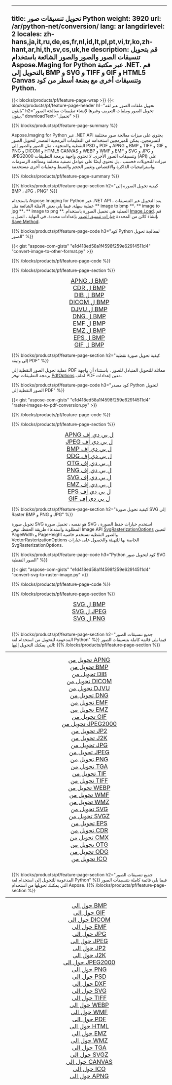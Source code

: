 ﻿
---
title: تحويل تنسيقات صور Python 
weight: 3920
url: /ar/python-net/conversion/ 
lang: ar
langdirlevel: 2
locales: zh-hans,ja,it,ru,de,es,fr,nl,id,lt,pl,pt,vi,tr,ko,zh-hant,ar,hi,th,sv,cs,uk,he
description: قم بتحويل تنسيقات الصور والصور والصور الشائعة باستخدام Aspose.Maging for Python عبر مكتبة .NET. قم بالتحويل إلى BMP و SVG و TIFF و GIF و HTML5 Canvas وتنسيقات أخرى مع بضعة أسطر من كود Python.
---

{{< blocks/products/pf/feature-page-wrap >}}
{{< blocks/products/pf/feature-page-header h1="تحويل ملفات الصور عبر لغة بايثون" h2="تحويل الصور وملفات التعريف وغيرها لإنشاء تطبيقات معالجة الصور بيثون." downloadText="تحميل" >}}

{{% blocks/products/pf/feature-page-summary %}}

Aspose.Imaging for Python عبر .NET API يحتوي على ميزات معالجة صور مختلفة للمبرمجين. يمكن للمبرمجين استخدامه في التعليمات البرمجية المصدر لتحويل الصور النقطية والمتجهة ، مثل الصور والصور إلى PSD و PDF و APNG و BMP و TIFF و GIF و PNG و DICOM و HTML5 CANVAS و WEBP و WMF و EMF و SVG و JPG و JPEG2000 وتنسيقات الصور الأخرى. لا تحتوي واجهة برمجة التطبيقات (API) على ميزات للتحويلات فحسب ، بل تحتوي أيضًا على عوامل تصفية مختلفة ومعالجة الرسومات واستراتيجيات الذاكرة والاقتصاص وتغيير الحجم والضبط وعمليات أخرى مستخدمة.

{{% /blocks/products/pf/feature-page-summary  %}}

{{% blocks/products/pf/feature-page-section  h2="كيفية تحويل الصورة إلى BMP ، JPG ، PNG" %}}

باستخدام Aspose.Imaging for Python عبر .NET API ، يعد التحويل عبر التنسيقات عملية سهلة. فيما يلي بعض الأمثلة الشائعة مثل ** image to bmp **، ** image to jpg **، ** image to png **. العملية هي تحميل الصورة باستخدام [Image.Load](https://apireference.aspose.com/imaging/net/aspose.imaging/image/methods/load). قم بإنشاء كائن من المحددة [خيارات تنسيق الصور](https://apireference.aspose.com/imaging/net/aspose.imaging.imageoptions) بإعدادات محددة. في النهاية ، اتصل بـ [Save Method](https://apireference.aspose.com/imaging/net/aspose.imaging.image/save/methods/4).

{{% blocks/products/pf/feature-page-code h3="كود Python لمعالجة تحويل الصور" %}}

{{< gist "aspose-com-gists" "e1d418ed58a1f4598f259e62914511d4" "convert-image-to-other-format.py" >}}

{{% /blocks/products/pf/feature-page-code  %}}

{{% /blocks/products/pf/feature-page-section %}}

<div class="container-fluid productfamilypage bg-gray">
    <div class="convertypes bg-gray agp-content section">
        <div class="container">
		<div class="row other-converters" style="gap: 10px;font-size: 19px;text-align:center;">
		   <div class="col-md-2 other-converter remove-lp remove-rp">
		      <a href="/imaging/ar/python-net/conversion/apng-to-bmp/" style="padding:15px;">APNG ل BMP</a>
		   </div>
		   <div class="col-md-2 other-converter remove-lp remove-rp">
		      <a href="/imaging/ar/python-net/conversion/cdr-to-bmp/" style="padding:15px;">CDR ل BMP</a>
		   </div>
		   <div class="col-md-2 other-converter remove-lp remove-rp">
		      <a href="/imaging/ar/python-net/conversion/dib-to-bmp/" style="padding:15px;">DIB ل BMP</a>
		   </div>
		   <div class="col-md-2 other-converter remove-lp remove-rp">
		      <a href="/imaging/ar/python-net/conversion/dicom-to-bmp/" style="padding:15px;">DICOM ل BMP</a>
		   </div>
 		   <div class="col-md-2 other-converter remove-lp remove-rp">
		      <a href="/imaging/ar/python-net/conversion/djvu-to-bmp/" style="padding:15px;">DJVU ل BMP</a>
		   </div>
		   <div class="col-md-2 other-converter remove-lp remove-rp">
		      <a href="/imaging/ar/python-net/conversion/dng-to-bmp/" style="padding:15px;">DNG ل BMP</a>
		   </div>
		   <div class="col-md-2 other-converter remove-lp remove-rp">
		      <a href="/imaging/ar/python-net/conversion/emf-to-bmp/" style="padding:15px;">EMF ل BMP</a>
		   </div>
		   <div class="col-md-2 other-converter remove-lp remove-rp">
		      <a href="/imaging/ar/python-net/conversion/emz-to-bmp/" style="padding:15px;">EMZ ل BMP</a>
		   </div>
		   <div class="col-md-2 other-converter remove-lp remove-rp">
		      <a href="/imaging/ar/python-net/conversion/eps-to-bmp/" style="padding:15px;">EPS ل BMP</a>
		   </div>
		   <div class="col-md-2 other-converter remove-lp remove-rp">
		      <a href="/imaging/ar/python-net/conversion/gif-to-bmp/" style="padding:15px;">GIF ل BMP</a>
		   </div>
		</div>
	</div>
    </div>
</div>

{{% blocks/products/pf/feature-page-section  h2="كيفية تحويل صورة نقطية إلى وثيقة PDF" %}}

عملية تحويل الصور النقطية إلى PDF مماثلة للتحويل المتبادل للصور ، باستثناء أن واجهة برمجة التطبيقات توفر [PdfOptions](https://apireference.aspose.com/imaging/net/aspose.imaging.imageoptions/pdfoptions) لملف PDF معين إعدادات.

{{% blocks/products/pf/feature-page-code h3="كود مصدر Python لتحويل الصور النقطية إلى PDF" %}}

{{< gist "aspose-com-gists" "e1d418ed58a1f4598f259e62914511d4" "raster-images-to-pdf-conversion.py" >}}

{{% /blocks/products/pf/feature-page-code  %}}

{{% /blocks/products/pf/feature-page-section %}}

<div class="container-fluid productfamilypage bg-gray">
    <div class="convertypes bg-gray agp-content section">
        <div class="container">
		<div class="row other-converters" style="gap: 10px;font-size: 19px;text-align:center;">
		   <div class="col-md-2 other-converter remove-lp remove-rp">
		      <a href="/imaging/ar/python-net/conversion/apng-to-بي دي إف/" style="padding:15px;">APNG ل بي دي إف</a>
		   </div>
		   <div class="col-md-2 other-converter remove-lp remove-rp">
		      <a href="/imaging/ar/python-net/conversion/jpeg-to-بي دي إف/" style="padding:15px;">JPEG ل بي دي إف</a>
		   </div>
		   <div class="col-md-2 other-converter remove-lp remove-rp">
		      <a href="/imaging/ar/python-net/conversion/bmp-to-بي دي إف/" style="padding:15px;">BMP ل بي دي إف</a>
		   </div>
		   <div class="col-md-2 other-converter remove-lp remove-rp">
		      <a href="/imaging/ar/python-net/conversion/odg-to-بي دي إف/" style="padding:15px;">ODG ل بي دي إف</a>
		   </div>
 		   <div class="col-md-2 other-converter remove-lp remove-rp">
		      <a href="/imaging/ar/python-net/conversion/otg-to-بي دي إف/" style="padding:15px;">OTG ل بي دي إف</a>
		   </div>
		   <div class="col-md-2 other-converter remove-lp remove-rp">
		      <a href="/imaging/ar/python-net/conversion/png-to-بي دي إف/" style="padding:15px;">PNG ل بي دي إف</a>
		   </div>
		   <div class="col-md-2 other-converter remove-lp remove-rp">
		      <a href="/imaging/ar/python-net/conversion/svg-to-بي دي إف/" style="padding:15px;">SVG ل بي دي إف</a>
		   </div>
		   <div class="col-md-2 other-converter remove-lp remove-rp">
		      <a href="/imaging/ar/python-net/conversion/emz-to-بي دي إف/" style="padding:15px;">EMZ ل بي دي إف</a>
		   </div>
		   <div class="col-md-2 other-converter remove-lp remove-rp">
		      <a href="/imaging/ar/python-net/conversion/eps-to-بي دي إف/" style="padding:15px;">EPS ل بي دي إف</a>
		   </div>
		   <div class="col-md-2 other-converter remove-lp remove-rp">
		      <a href="/imaging/ar/python-net/conversion/gif-to-بي دي إف/" style="padding:15px;">GIF ل بي دي إف</a>
		   </div>
		</div>
	</div>
    </div>
</div>

{{% blocks/products/pf/feature-page-section  h2="كيفية تحويل صورة SVG إلى Raster BMP و PNG و JPG" %}}

تحويل صورة SVG هو نفسه ، تحميل صورة SVG ، استخدم خيارات حفظ الصورة المطلوبة واستدعاء طريقة الحفظ. توفر Image API [SvgRasterizationOptions](https://apireference.aspose.com/imaging/net/aspose.imaging.imageoptions/svgrasterizationoptions) لتعيين PageWidth و PageHeight والصور النقطية تستخدم خاصية VectorRasterizationOptions الخاصة بها للتهيئة والحصول على خيارات SvgRasterizationOptions. 

{{% blocks/products/pf/feature-page-code h3="Python كود لتحويل صور SVG الصور النقطية" %}}

{{< gist "aspose-com-gists" "e1d418ed58a1f4598f259e62914511d4" "convert-svg-to-raster-image.py" >}}

{{% /blocks/products/pf/feature-page-code  %}}

{{% /blocks/products/pf/feature-page-section %}}

<div class="container-fluid productfamilypage bg-gray">
    <div class="convertypes bg-gray agp-content section">
        <div class="container">
		<div class="row other-converters" style="gap: 10px;font-size: 19px;text-align:center;">
		   <div class="col-md-2 other-converter remove-lp remove-rp">
		      <a href="/imaging/ar/python-net/conversion/SVG-to-bmp/" style="padding:15px;">SVG ل BMP</a>
		   </div>
		   <div class="col-md-2 other-converter remove-lp remove-rp">
		      <a href="/imaging/ar/python-net/conversion/SVG-to-jpeg/" style="padding:15px;">SVG ل JPEG</a>
		   </div>
		   <div class="col-md-2 other-converter remove-lp remove-rp">
		      <a href="/imaging/ar/python-net/conversion/SVG-to-png/" style="padding:15px;">SVG ل PNG</a>
		   </div>		   
		</div>
	</div>
    </div>
</div>
<br/>

{{% blocks/products/pf/feature-page-section  h2="جميع تنسيقات الصور المدعومة للتحويل من استخدام لغة Python" %}}
فيما يلي قائمة كاملة بتنسيقات الصور التي يمكنك التحويل إليها:
{{% /blocks/products/pf/feature-page-section %}}
<div class="container-fluid productfamilypage bg-gray">
    <div class="convertypes bg-gray agp-content section">
        <div class="container">
                <hr style="margin-left:-20px;"/>
		<div class="row other-converters" style="gap: 10px;font-size: 19px;text-align:center;">
		    <div class='col-md-2 other-converter remove-lp remove-rp'><a href="/imaging/ar/python-net/conversion/from/apng/" style="padding:15px;">تحويل من APNG</a></div>
<div class='col-md-2 other-converter remove-lp remove-rp'><a href="/imaging/ar/python-net/conversion/from/bmp/" style="padding:15px;">تحويل من BMP</a></div>
<div class='col-md-2 other-converter remove-lp remove-rp'><a href="/imaging/ar/python-net/conversion/from/dib/" style="padding:15px;">تحويل من DIB</a></div>
<div class='col-md-2 other-converter remove-lp remove-rp'><a href="/imaging/ar/python-net/conversion/from/dicom/" style="padding:15px;">تحويل من DICOM</a></div>
<div class='col-md-2 other-converter remove-lp remove-rp'><a href="/imaging/ar/python-net/conversion/from/djvu/" style="padding:15px;">تحويل من DJVU</a></div>
<div class='col-md-2 other-converter remove-lp remove-rp'><a href="/imaging/ar/python-net/conversion/from/dng/" style="padding:15px;">تحويل من DNG</a></div>
<div class='col-md-2 other-converter remove-lp remove-rp'><a href="/imaging/ar/python-net/conversion/from/emf/" style="padding:15px;">تحويل من EMF</a></div>
<div class='col-md-2 other-converter remove-lp remove-rp'><a href="/imaging/ar/python-net/conversion/from/emz/" style="padding:15px;">تحويل من EMZ</a></div>
<div class='col-md-2 other-converter remove-lp remove-rp'><a href="/imaging/ar/python-net/conversion/from/gif/" style="padding:15px;">تحويل من GIF</a></div>
<div class='col-md-2 other-converter remove-lp remove-rp'><a href="/imaging/ar/python-net/conversion/from/jpeg2000/" style="padding:15px;">تحويل من JPEG2000</a></div>
<div class='col-md-2 other-converter remove-lp remove-rp'><a href="/imaging/ar/python-net/conversion/from/jp2/" style="padding:15px;">تحويل من JP2</a></div>
<div class='col-md-2 other-converter remove-lp remove-rp'><a href="/imaging/ar/python-net/conversion/from/j2k/" style="padding:15px;">تحويل من J2K</a></div>
<div class='col-md-2 other-converter remove-lp remove-rp'><a href="/imaging/ar/python-net/conversion/from/jpg/" style="padding:15px;">تحويل من JPG</a></div>
<div class='col-md-2 other-converter remove-lp remove-rp'><a href="/imaging/ar/python-net/conversion/from/jpeg/" style="padding:15px;">تحويل من JPEG</a></div>
<div class='col-md-2 other-converter remove-lp remove-rp'><a href="/imaging/ar/python-net/conversion/from/png/" style="padding:15px;">تحويل من PNG</a></div>
<div class='col-md-2 other-converter remove-lp remove-rp'><a href="/imaging/ar/python-net/conversion/from/tga/" style="padding:15px;">تحويل من TGA</a></div>
<div class='col-md-2 other-converter remove-lp remove-rp'><a href="/imaging/ar/python-net/conversion/from/tif/" style="padding:15px;">تحويل من TIF</a></div>
<div class='col-md-2 other-converter remove-lp remove-rp'><a href="/imaging/ar/python-net/conversion/from/tiff/" style="padding:15px;">تحويل من TIFF</a></div>
<div class='col-md-2 other-converter remove-lp remove-rp'><a href="/imaging/ar/python-net/conversion/from/webp/" style="padding:15px;">تحويل من WEBP</a></div>
<div class='col-md-2 other-converter remove-lp remove-rp'><a href="/imaging/ar/python-net/conversion/from/wmf/" style="padding:15px;">تحويل من WMF</a></div>
<div class='col-md-2 other-converter remove-lp remove-rp'><a href="/imaging/ar/python-net/conversion/from/wmz/" style="padding:15px;">تحويل من WMZ</a></div>
<div class='col-md-2 other-converter remove-lp remove-rp'><a href="/imaging/ar/python-net/conversion/from/svg/" style="padding:15px;">تحويل من SVG</a></div>
<div class='col-md-2 other-converter remove-lp remove-rp'><a href="/imaging/ar/python-net/conversion/from/svgz/" style="padding:15px;">تحويل من SVGZ</a></div>
<div class='col-md-2 other-converter remove-lp remove-rp'><a href="/imaging/ar/python-net/conversion/from/eps/" style="padding:15px;">تحويل من EPS</a></div>
<div class='col-md-2 other-converter remove-lp remove-rp'><a href="/imaging/ar/python-net/conversion/from/cdr/" style="padding:15px;">تحويل من CDR</a></div>
<div class='col-md-2 other-converter remove-lp remove-rp'><a href="/imaging/ar/python-net/conversion/from/cmx/" style="padding:15px;">تحويل من CMX</a></div>
<div class='col-md-2 other-converter remove-lp remove-rp'><a href="/imaging/ar/python-net/conversion/from/otg/" style="padding:15px;">تحويل من OTG</a></div>
<div class='col-md-2 other-converter remove-lp remove-rp'><a href="/imaging/ar/python-net/conversion/from/odg/" style="padding:15px;">تحويل من ODG</a></div>
<div class='col-md-2 other-converter remove-lp remove-rp'><a href="/imaging/ar/python-net/conversion/from/ico/" style="padding:15px;">تحويل من ICO</a></div>
                </div>
        </div>
    </div>
</div>
<br/>

{{% blocks/products/pf/feature-page-section  h2="جميع تنسيقات الصور المدعومة للتحويل إلى استخدام لغة Python" %}}
فيما يلي قائمة كاملة بتنسيقات الصور التي يمكنك تحويلها من استخدام Aspose.
{{% /blocks/products/pf/feature-page-section %}}
<div class="container-fluid productfamilypage bg-gray">
    <div class="convertypes bg-gray agp-content section">
        <div class="container">
	        <hr style="margin-left:-20px;"/>
		<div class="row other-converters" style="gap: 10px;font-size: 19px;text-align:center;">
		    <div class='col-md-2 other-converter remove-lp remove-rp'><a href="/imaging/ar/python-net/conversion/to/bmp/" style="padding:15px;">حول الى BMP</a></div>
<div class='col-md-2 other-converter remove-lp remove-rp'><a href="/imaging/ar/python-net/conversion/to/gif/" style="padding:15px;">حول الى GIF</a></div>
<div class='col-md-2 other-converter remove-lp remove-rp'><a href="/imaging/ar/python-net/conversion/to/dicom/" style="padding:15px;">حول الى DICOM</a></div>
<div class='col-md-2 other-converter remove-lp remove-rp'><a href="/imaging/ar/python-net/conversion/to/emf/" style="padding:15px;">حول الى EMF</a></div>
<div class='col-md-2 other-converter remove-lp remove-rp'><a href="/imaging/ar/python-net/conversion/to/jpg/" style="padding:15px;">حول الى JPG</a></div>
<div class='col-md-2 other-converter remove-lp remove-rp'><a href="/imaging/ar/python-net/conversion/to/jpeg/" style="padding:15px;">حول الى JPEG</a></div>
<div class='col-md-2 other-converter remove-lp remove-rp'><a href="/imaging/ar/python-net/conversion/to/jp2/" style="padding:15px;">حول الى JP2</a></div>
<div class='col-md-2 other-converter remove-lp remove-rp'><a href="/imaging/ar/python-net/conversion/to/j2k/" style="padding:15px;">حول الى J2K</a></div>
<div class='col-md-2 other-converter remove-lp remove-rp'><a href="/imaging/ar/python-net/conversion/to/jpeg2000/" style="padding:15px;">حول الى JPEG2000</a></div>
<div class='col-md-2 other-converter remove-lp remove-rp'><a href="/imaging/ar/python-net/conversion/to/png/" style="padding:15px;">حول الى PNG</a></div>
<div class='col-md-2 other-converter remove-lp remove-rp'><a href="/imaging/ar/python-net/conversion/to/psd/" style="padding:15px;">حول الى PSD</a></div>
<div class='col-md-2 other-converter remove-lp remove-rp'><a href="/imaging/ar/python-net/conversion/to/dxf/" style="padding:15px;">حول الى DXF</a></div>
<div class='col-md-2 other-converter remove-lp remove-rp'><a href="/imaging/ar/python-net/conversion/to/svg/" style="padding:15px;">حول الى SVG</a></div>
<div class='col-md-2 other-converter remove-lp remove-rp'><a href="/imaging/ar/python-net/conversion/to/tiff/" style="padding:15px;">حول الى TIFF</a></div>
<div class='col-md-2 other-converter remove-lp remove-rp'><a href="/imaging/ar/python-net/conversion/to/webp/" style="padding:15px;">حول الى WEBP</a></div>
<div class='col-md-2 other-converter remove-lp remove-rp'><a href="/imaging/ar/python-net/conversion/to/wmf/" style="padding:15px;">حول الى WMF</a></div>
<div class='col-md-2 other-converter remove-lp remove-rp'><a href="/imaging/ar/python-net/conversion/to/pdf/" style="padding:15px;">حول الى PDF</a></div>
<div class='col-md-2 other-converter remove-lp remove-rp'><a href="/imaging/ar/python-net/conversion/to/html/" style="padding:15px;">حول الى HTML</a></div>
<div class='col-md-2 other-converter remove-lp remove-rp'><a href="/imaging/ar/python-net/conversion/to/emz/" style="padding:15px;">حول الى EMZ</a></div>
<div class='col-md-2 other-converter remove-lp remove-rp'><a href="/imaging/ar/python-net/conversion/to/wmz/" style="padding:15px;">حول الى WMZ</a></div>
<div class='col-md-2 other-converter remove-lp remove-rp'><a href="/imaging/ar/python-net/conversion/to/tga/" style="padding:15px;">حول الى TGA</a></div>
<div class='col-md-2 other-converter remove-lp remove-rp'><a href="/imaging/ar/python-net/conversion/to/svgz/" style="padding:15px;">حول الى SVGZ</a></div>
<div class='col-md-2 other-converter remove-lp remove-rp'><a href="/imaging/ar/python-net/conversion/to/canvas/" style="padding:15px;">حول الى CANVAS</a></div>
<div class='col-md-2 other-converter remove-lp remove-rp'><a href="/imaging/ar/python-net/conversion/to/ico/" style="padding:15px;">حول الى ICO</a></div>
<div class='col-md-2 other-converter remove-lp remove-rp'><a href="/imaging/ar/python-net/conversion/to/apng/" style="padding:15px;">حول الى APNG</a></div>
                </div>
        </div>
    </div>
</div>

